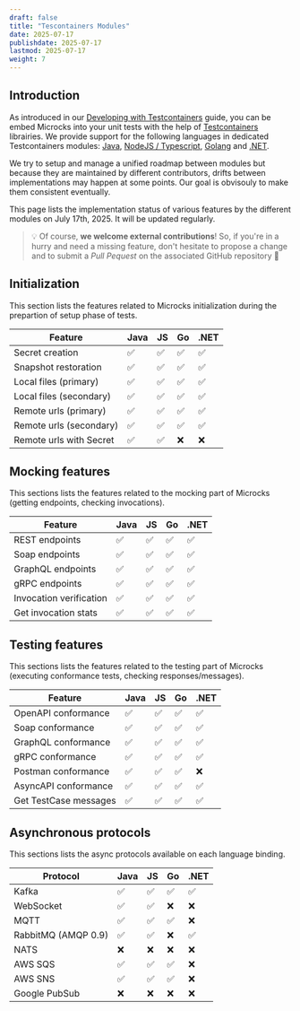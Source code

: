 ```yaml
---
draft: false
title: "Tescontainers Modules"
date: 2025-07-17
publishdate: 2025-07-17
lastmod: 2025-07-17
weight: 7
---
```


## Introduction

As introduced in our [Developing with Testcontainers](/documentation/guides/usage/developing-testcontainers) guide, you can be embed Microcks into your unit tests with the help of [Testcontainers](https://testcontainers.com) librairies. We provide support for the following languages in dedicated Testcontainers modules: [Java](https://github.com/microckcs/microcks-testcontainers-java), [NodeJS / Typescript](https://github.com/microckcs/microcks-testcontainers-node), [Golang](https://github.com/microckcs/microcks-testcontainers-go) and [.NET](https://github.com/microckcs/microcks-testcontainers-dotnet).

We try to setup and manage a unified roadmap between modules but because they are maintained by different contributors, drifts between implementations may happen at some points. Our goal is obvisouly to make them consistent eventually. 

This page lists the implementation status of various features by the different modules on July 17th, 2025. It will be updated regularly. 

> 💡 Of course, **we welcome external contributions**! So, if you're in a hurry and need a missing feature, don't hesitate to propose a change and to submit a _Pull Pequest_ on the associated GitHub repository 🙏

## Initialization

This section lists the features related to Microcks initialization during the prepartion of setup phase of tests.

| Feature                 | Java  | JS   | Go   | .NET |
| ----------------------- | ----- | ---- | ---- | ---- |
| Secret creation         | ✅    | ✅    | ✅   | ✅   |
| Snapshot restoration    | ✅    | ✅    | ✅   | ✅   |
| Local files (primary)   | ✅    | ✅    | ✅   | ✅   |
| Local files (secondary) | ✅    | ✅    | ✅   | ✅   |
| Remote urls (primary)   | ✅    | ✅    | ✅   | ✅   |
| Remote urls (secondary) | ✅    | ✅    | ✅   | ✅   |
| Remote urls with Secret | ✅    | ✅    | ❌   | ❌   |

## Mocking features

This sections lists the features related to the mocking part of Microcks (getting endpoints, checking invocations).

| Feature                 | Java | JS    | Go   | .NET |
| ----------------------- | ----- | ---- | ---- | ---- |
| REST endpoints          | ✅    | ✅    | ✅   | ✅   |
| Soap endpoints          | ✅    | ✅    | ✅   | ✅   |
| GraphQL endpoints       | ✅    | ✅    | ✅   | ✅   |
| gRPC endpoints          | ✅    | ✅    | ✅   | ✅   |
| Invocation verification | ✅    | ✅    | ✅   | ✅   |
| Get invocation stats    | ✅    | ✅    | ✅   | ✅   |

## Testing features

This sections lists the features related to the testing part of Microcks (executing conformance tests, checking responses/messages).

| Feature               | Java | JS    | Go   | .NET |
| --------------------- | ----- | ---- | ---- | ---- |
| OpenAPI conformance   | ✅    | ✅    | ✅   | ✅   |
| Soap conformance      | ✅    | ✅    | ✅   | ✅   |
| GraphQL conformance   | ✅    | ✅    | ✅   | ✅   |
| gRPC conformance      | ✅    | ✅    | ✅   | ✅   |
| Postman conformance   | ✅    | ✅    | ✅   | ❌   |
| AsyncAPI conformance  | ✅    | ✅    | ✅   | ✅   |
| Get TestCase messages | ✅    | ✅    | ✅   | ✅   |

## Asynchronous protocols

This sections lists the async protocols available on each language binding.

| Protocol            | Java | JS    | Go   | .NET |
| ------------------- | ----- | ---- | ---- | ---- |
| Kafka               | ✅    | ✅    | ✅   | ✅   |
| WebSocket           | ✅    | ✅    | ❌   | ❌   |
| MQTT                | ✅    | ✅    | ✅   | ❌   |
| RabbitMQ (AMQP 0.9) | ✅    | ✅    | ❌   | ✅   |
| NATS                | ❌    | ❌    | ❌   | ❌   |
| AWS SQS             | ✅    | ✅    | ✅   | ❌   |
| AWS SNS             | ✅    | ✅    | ✅   | ❌   |
| Google PubSub       | ❌    | ❌    | ❌   | ❌   |